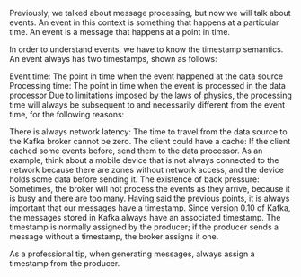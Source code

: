 Previously, we talked about message processing, but now we will talk about events. An event in this context is something that happens at a particular time. An event is a message that happens at a point in time.

In order to understand events, we have to know the timestamp semantics. An event always has two timestamps, shown as follows:

Event time: The point in time when the event happened at the data source
Processing time: The point in time when the event is processed in the data processor
Due to limitations imposed by the laws of physics, the processing time will always be subsequent to and necessarily different from the event time, for the following reasons: 

There is always network latency: The time to travel from the data source to the Kafka broker cannot be zero.
The client could have a cache: If the client cached some events before, send them to the data processor. As an example, think about a mobile device that is not always connected to the network because there are zones without network access, and the device holds some data before sending it.
The existence of back pressure: Sometimes, the broker will not process the events as they arrive, because it is busy and there are too many.
Having said the previous points, it is always important that our messages have a timestamp. Since version 0.10 of Kafka, the messages stored in Kafka always have an associated timestamp. The timestamp is normally assigned by the producer; if the producer sends a message without a timestamp, the broker assigns it one.

As a professional tip, when generating messages, always assign a timestamp from the producer.